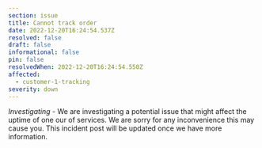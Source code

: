 ```yaml
---
section: issue
title: Cannot track order
date: 2022-12-20T16:24:54.537Z
resolved: false
draft: false
informational: false
pin: false
resolvedWhen: 2022-12-20T16:24:54.550Z
affected:
  - customer-1-tracking
severity: down
---
```

*Investigating* - We are investigating a potential issue that might affect the uptime of one our of services. We are sorry for any inconvenience this may cause you. This incident post will be updated once we have more information.